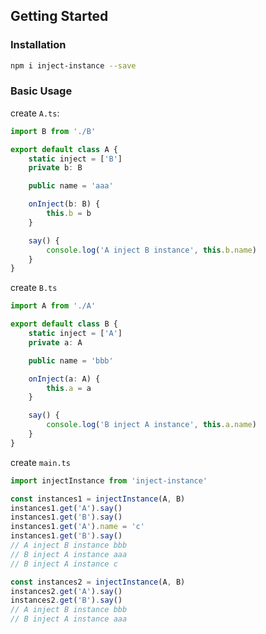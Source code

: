 ## Getting Started

### Installation

```bash
npm i inject-instance --save
```

### Basic Usage

create `A.ts`:

```typescript
import B from './B'

export default class A {
    static inject = ['B']
    private b: B

    public name = 'aaa'

    onInject(b: B) {
        this.b = b
    }

    say() {
        console.log('A inject B instance', this.b.name)
    }
}
```

create `B.ts`

```typescript
import A from './A'

export default class B {
    static inject = ['A']
    private a: A

    public name = 'bbb'

    onInject(a: A) {
        this.a = a
    }

    say() {
        console.log('B inject A instance', this.a.name)
    }
}
```

create `main.ts`

```typescript
import injectInstance from 'inject-instance'

const instances1 = injectInstance(A, B)
instances1.get('A').say()
instances1.get('B').say()
instances1.get('A').name = 'c'
instances1.get('B').say()
// A inject B instance bbb
// B inject A instance aaa
// B inject A instance c

const instances2 = injectInstance(A, B)
instances2.get('A').say()
instances2.get('B').say()
// A inject B instance bbb
// B inject A instance aaa
```